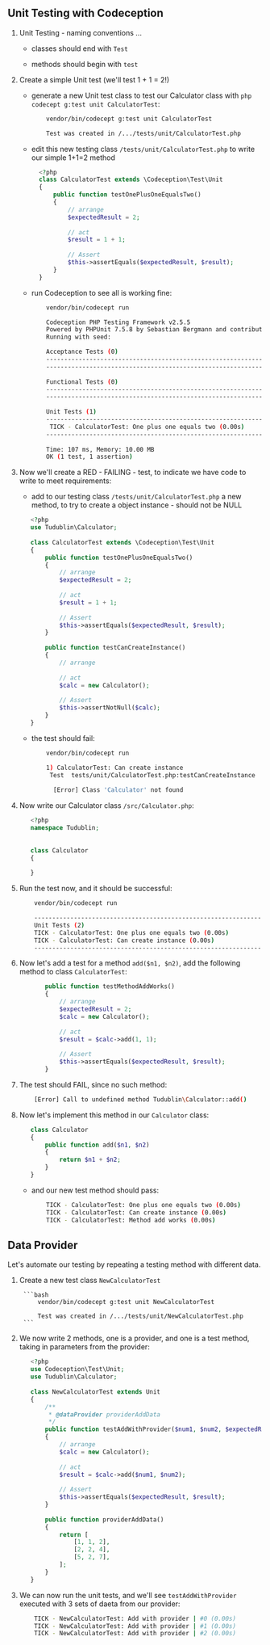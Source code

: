 ## Unit Testing with Codeception

1. 	Unit Testing - naming conventions ...

    - classes should end with `Test`
    
    - methods should begin with `test`
    
	
1. Create a simple Unit test (we'll test 1 + 1 = 2!)

    - generate a new Unit test class to test our Calculator class with `php codecept g:test unit CalculatorTest`:
        
        ```bash
            vendor/bin/codecept g:test unit CalculatorTest
    
            Test was created in /.../tests/unit/CalculatorTest.php    
        ```

    - edit this new testing class `/tests/unit/CalculatorTest.php` to write our simple 1+1=2 method
        
        ```php
          <?php 
          class CalculatorTest extends \Codeception\Test\Unit
          {
              public function testOnePlusOneEqualsTwo()
              {
                  // arrange
                  $expectedResult = 2;
          
                  // act
                  $result = 1 + 1;
          
                  // Assert
                  $this->assertEquals($expectedResult, $result);
              }
          }        
        ```
                
    - run Codeception to see all is working fine:
    
        ```bash
            vendor/bin/codecept run

            Codeception PHP Testing Framework v2.5.5
            Powered by PHPUnit 7.5.8 by Sebastian Bergmann and contributors.
            Running with seed: 

            Acceptance Tests (0) 
            -----------------------------------------------------------------
            -----------------------------------------------------------------
            
            Functional Tests (0) 
            -----------------------------------------------------------------
            -----------------------------------------------------------------
                        
            Unit Tests (1) 
            -----------------------------------------------------------------
             TICK - CalculatorTest: One plus one equals two (0.00s)
            -----------------------------------------------------------------
               
            Time: 107 ms, Memory: 10.00 MB
            OK (1 test, 1 assertion)
        ```
    

 
1. Now we'll create a RED - FAILING - test, to indicate we have code to write to meet requirements:
 
    - add to our testing class `/tests/unit/CalculatorTest.php` a new method, to try to create a object instance - should not be NULL
    
     ```php
        <?php
        use Tudublin\Calculator;
        
        class CalculatorTest extends \Codeception\Test\Unit
        {
            public function testOnePlusOneEqualsTwo()
            {
                // arrange
                $expectedResult = 2;
        
                // act
                $result = 1 + 1;
        
                // Assert
                $this->assertEquals($expectedResult, $result);
            }
        
            public function testCanCreateInstance()
            {
                // arrange
        
                // act
                $calc = new Calculator();
        
                // Assert
                $this->assertNotNull($calc);
            }
        }
     ```     
     
     - the test should fail:
     
        ```bash
            vendor/bin/codecept run

            1) CalculatorTest: Can create instance
             Test  tests/unit/CalculatorTest.php:testCanCreateInstance
                                                    
              [Error] Class 'Calculator' not found  
        ```

1. Now write our Calculator class `/src/Calculator.php`:

    ```php
       <?php
       namespace Tudublin;
       
       
       class Calculator
       {
       
       }
    ```
    
1. Run the test now, and it should be successful:

    ```bash
        vendor/bin/codecept run

        -----------------------------------------------------------------
        Unit Tests (2) 
        TICK - CalculatorTest: One plus one equals two (0.00s)
        TICK - CalculatorTest: Can create instance (0.00s)
        -----------------------------------------------------------------
    ```

1. Now let's add a test for a method `add($n1, $n2)`, add the following method to class `CalculatorTest`:

    ```php
           public function testMethodAddWorks()
           {
               // arrange
               $expectedResult = 2;
               $calc = new Calculator();
       
               // act
               $result = $calc->add(1, 1);
       
               // Assert
               $this->assertEquals($expectedResult, $result);
           }
    ```

    
1. The test should FAIL, since no such method:
    
    ```bash
        [Error] Call to undefined method Tudublin\Calculator::add()  
    ```
    
   
1. Now let's implement this method in our `Calculator` class:

    ```php
       class Calculator
       {
           public function add($n1, $n2)
           {
               return $n1 + $n2;
           }
       }
    ```
    
    - and our new test method should pass:
    
        ```bash
            TICK - CalculatorTest: One plus one equals two (0.00s)
            TICK - CalculatorTest: Can create instance (0.00s)
            TICK - CalculatorTest: Method add works (0.00s)
        ```
        
        
## Data Provider

Let's automate our testing by repeating a testing method with different data.

1. Create a new test class `NewCalculatorTest`

        ```bash
            vendor/bin/codecept g:test unit NewCalculatorTest
    
            Test was created in /.../tests/unit/NewCalculatorTest.php    
        ```
        
1. We now write 2 methods, one is a provider, and one is a test method, taking in parameters from the provider:

    ```php
       <?php
       use Codeception\Test\Unit;
       use Tudublin\Calculator;
       
       class NewCalculatorTest extends Unit
       {
           /**
            * @dataProvider providerAddData
            */
           public function testAddWithProvider($num1, $num2, $expectedResult)
           {
               // arrange
               $calc = new Calculator();
       
               // act
               $result = $calc->add($num1, $num2);
       
               // Assert
               $this->assertEquals($expectedResult, $result);
           }
       
           public function providerAddData()
           {
               return [
                   [1, 1, 2],
                   [2, 2, 4],
                   [5, 2, 7],
               ];
           }
       }
    ```

1. We can now run the unit tests, and we'll see `testAddWithProvider` executed with 3 sets of daeta from our provider:

    ```bash
        TICK - NewCalculatorTest: Add with provider | #0 (0.00s)
        TICK - NewCalculatorTest: Add with provider | #1 (0.00s)
        TICK - NewCalculatorTest: Add with provider | #2 (0.00s)
    ```